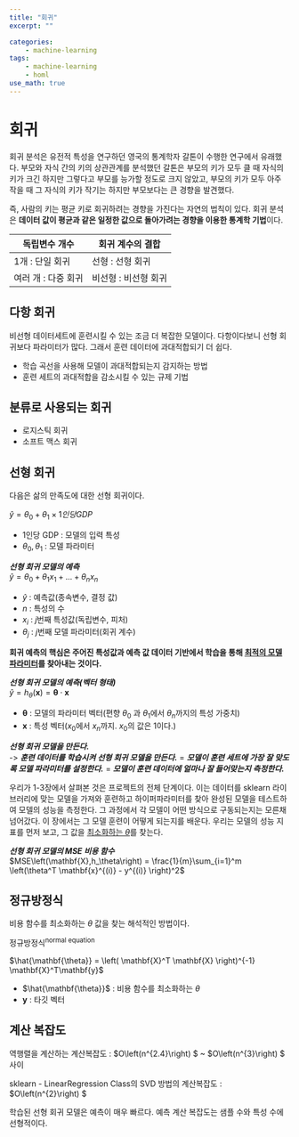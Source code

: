 ```yaml
---
title: "회귀"
excerpt: ""

categories:
    - machine-learning
tags:
    - machine-learning
    - homl
use_math: true
---
```


# 회귀

회귀 분석은 유전적 특성을 연구하던 영국의 통계학자 갈톤이 수행한 연구에서 유래했다. 부모와 자식 간의 키의 상관관계를 분석했던 갈톤은 부모의 키가 모두 클 때 자식의 키가 크긴 하지만 그렇다고 부모를 능가할 정도로 크지 않았고, 부모의 키가 모두 아주 작을 때 그 자식의 키가 작기는 하지만 부모보다는 큰 경향을 발견했다.

즉, 사람의 키는 평균 키로 회귀하려는 경향을 가진다는 자연의 법칙이 있다. 회귀 분석은 **데이터 값이 평균과 같은 일정한 값으로 돌아가려는 경향을 이용한 통계학 기법**이다.

|독립변수 개수|회귀 계수의 결합|
|---|---|
|1개 : 단일 회귀|선형 : 선형 회귀|
|여러 개 : 다중 회귀|비선형 : 비선형 회귀|

## 다항 회귀

비선형 데이터세트에 훈련시킬 수 있는 조금 더 복잡한 모델이다. 다항이다보니 선형 회귀보다 파라미터가 많다. 그래서 훈련 데이터에 과대적합되기 더 쉽다.
- 학습 곡선을 사용해 모델이 과대적합되는지 감지하는 방법
- 훈련 세트의 과대적합을 감소시킬 수 있는 규제 기법

## 분류로 사용되는 회귀

- 로지스틱 회귀
- 소프트 맥스 회귀

## 선형 회귀

다음은 삶의 만족도에 대한 선형 회귀이다.

$\hat{y} = \theta_0+\theta_1 \times 1인당 GDP$
- 1인당 GDP : 모델의 입력 특성
- $\theta_0, \theta_1$ : 모델 파라미터     


***선형 회귀 모델의 예측***    
$\hat{y} = \theta_0 + \theta_1 x_1 + ... + \theta_n x_n$
- $\hat{y}$ : 예측값(종속변수, 결정 값)
- $n$ : 특성의 수
- $x_i$ : $j$번째 특성값(독립변수, 피처)
- $\theta_j$ : $j$번째 모델 파라미터(회귀 계수)

**회귀 예측의 핵심은 주어진 특성값과 예측 값 데이터 기반에서 학습을 통해 <u>최적의 모델 파라미터</u>를 찾아내는 것이다.**

***선형 회귀 모델의 예측(벡터 형태)***      
$\hat{y}=h_\theta \left( \mathbf{x} \right) = \boldsymbol{\theta} \cdot \mathbf{x}$
- $\mathbf{\theta}$ : 모델의 파라미터 벡터(편향 $\theta_0$ 과 $\theta_1$에서 $\theta_n$까지의 특성 가중치)
- $\mathbf{x}$ : 특성 벡터($x_0$에서 $x_n$까지. $x_0$의 값은 1이다.)

***선형 회귀 모델을 만든다.***    
-> ***훈련 데이터를 학습시켜 선형 회귀 모델을 만든다.***
= ***모델이 훈련 세트에 가장 잘 맞도록 모델 파라미터를 설정한다.***
= ***모델이 훈련 데이터에 얼마나 잘 들어맞는지 측정한다.***

우리가 1-3장에서 살펴본 것은 프로젝트의 전체 단계이다. 이는 데이터를 sklearn 라이브러리에 맞는 모델을 가져와 훈련하고 하이퍼파라미터를 찾아 완성된 모델을 테스트하여 모델의 성능을 측정한다. 그 과정에서 각 모델이 어떤 방식으로 구동되는지는 모른채 넘어갔다. 이 장에서는 그 모델 훈련이 어떻게 되는지를 배운다. 우리는 모델의 성능 지표를 먼저 보고, 그 값을 <u>최소화하는 $\theta$</u>를 찾는다.

***선형 회귀 모델의 MSE 비용 함수***   
$MSE\left(\mathbf{X},h_\theta\right) = \frac{1}{m}\sum_{i=1}^m \left(\theta^T \mathbf{x}^{(i)} - y^{(i)} \right)^2$

## 정규방정식

비용 함수를 최소화하는 $\theta$ 값을 찾는 해석적인 방법이다.

정규방정식<sup>normal equation</sup>

$\hat{\mathbf{\theta}} = \left( \mathbf{X}^T \mathbf{X} \right)^{-1} \mathbf{X}^T\mathbf{y}$

- $\hat{\mathbf{\theta}}$ : 비용 함수를 최소화하는 $\theta$
- $\mathbf{y}$ : 타깃 벡터

## 계산 복잡도

역행렬을 계산하는 계산복잡도 : $O\left(n^{2.4}\right) $ ~ $O\left(n^{3}\right) $ 사이

sklearn - LinearRegression Class의 SVD 방법의 계산복잡도 : $O\left(n^{2}\right) $

학습된 선형 회귀 모델은 예측이 매우 빠르다. 예측 계산 복잡도는 샘플 수와 특성 수에 선형적이다.
